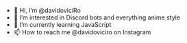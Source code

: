 - 👋 Hi, I’m @davidoviciRo
- 👀 I’m interested in Discord bots and everything anime style
- 🌱 I’m currently learning JavaScript
- 📫 How to reach me @davidoviciro on Instagram

<!---
davidoviciRo/davidoviciRo is a ✨ special ✨ repository because its `README.md` (this file) appears on your GitHub profile.
You can click the Preview link to take a look at your changes.
--->
